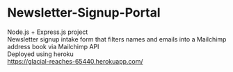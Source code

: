 # Newsletter-Signup-Portal
Node.js + Express.js project <br>
Newsletter signup intake form that filters names and emails into a Mailchimp address book via Mailchimp API <br>
Deployed using heroku <br>
https://glacial-reaches-65440.herokuapp.com/
